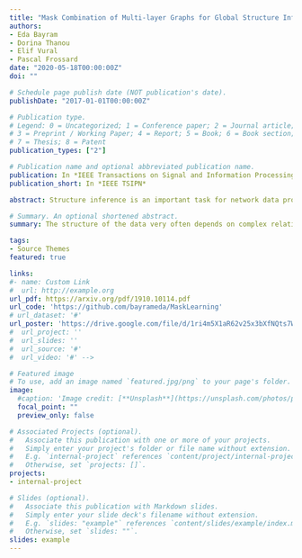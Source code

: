 ```yaml
---
title: "Mask Combination of Multi-layer Graphs for Global Structure Inference"
authors:
- Eda Bayram
- Dorina Thanou
- Elif Vural
- Pascal Frossard
date: "2020-05-18T00:00:00Z"
doi: ""

# Schedule page publish date (NOT publication's date).
publishDate: "2017-01-01T00:00:00Z"

# Publication type.
# Legend: 0 = Uncategorized; 1 = Conference paper; 2 = Journal article;
# 3 = Preprint / Working Paper; 4 = Report; 5 = Book; 6 = Book section;
# 7 = Thesis; 8 = Patent
publication_types: ["2"]

# Publication name and optional abbreviated publication name.
publication: In *IEEE Transactions on Signal and Information Processing over Networks*
publication_short: In *IEEE TSIPN*

abstract: Structure inference is an important task for network data processing and analysis in data science. In recent years, quite a few approaches have been developed to learn the graph structure underlying a set of observations captured in a data space. Although real-world data is often acquired in settings where relationships are influenced by a priori known rules, such domain knowledge is still not well exploited in structure inference problems. In this paper, we identify the structure of signals defined in a data space whose inner relationships are encoded by multi-layer graphs. We aim at properly exploiting the information originating from each layer to infer the global structure underlying the signals. We thus present a novel method for combining the multiple graphs into a global graph using mask matrices, which are estimated through an optimization problem that accommodates the multi-layer graph information and a signal representation model. The proposed mask combination method also estimates the contribution of each graph layer in the structure of signals. The experiments conducted both on synthetic and real-world data suggest that integrating the multi-layer graph representation of the data in the structure inference framework enhances the learning procedure considerably by adapting to the quality and the quantity of the input data.

# Summary. An optional shortened abstract.
summary: The structure of the data very often depends on complex relationships of multiple types. In this study, our main research question is "Can we support the structure inference process with a priori relational information about the data domain?"

tags:
- Source Themes
featured: true

links:
#- name: Custom Link
#  url: http://example.org
url_pdf: https://arxiv.org/pdf/1910.10114.pdf
url_code: 'https://github.com/bayrameda/MaskLearning'
# url_dataset: '#'
url_poster: 'https://drive.google.com/file/d/1ri4m5X1aR62v25x3bXfNQts7WAIlgkuL/view?usp=sharing'
#  url_project: ''
#  url_slides: ''
#  url_source: '#'
#  url_video: '#' -->

# Featured image
# To use, add an image named `featured.jpg/png` to your page's folder.
image:
  #caption: 'Image credit: [**Unsplash**](https://unsplash.com/photos/pLCdAaMFLTE)'
  focal_point: ""
  preview_only: false

# Associated Projects (optional).
#   Associate this publication with one or more of your projects.
#   Simply enter your project's folder or file name without extension.
#   E.g. `internal-project` references `content/project/internal-project/index.md`.
#   Otherwise, set `projects: []`.
projects:
- internal-project

# Slides (optional).
#   Associate this publication with Markdown slides.
#   Simply enter your slide deck's filename without extension.
#   E.g. `slides: "example"` references `content/slides/example/index.md`.
#   Otherwise, set `slides: ""`.
slides: example
---
```

